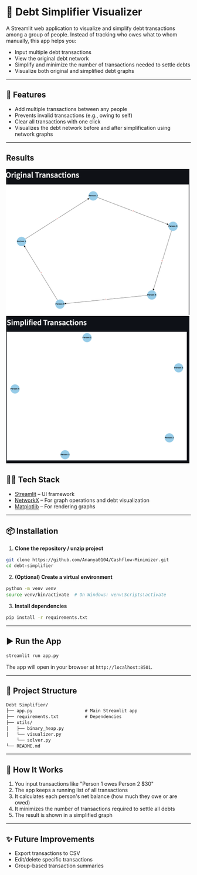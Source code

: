 # 💸 Debt Simplifier Visualizer

A Streamlit web application to visualize and simplify debt transactions among a group of people. Instead of tracking who owes what to whom manually, this app helps you:
- Input multiple debt transactions
- View the original debt network
- Simplify and minimize the number of transactions needed to settle debts
- Visualize both original and simplified debt graphs

---

## 🚀 Features

- Add multiple transactions between any people
- Prevents invalid transactions (e.g., owing to self)
- Clear all transactions with one click
- Visualizes the debt network before and after simplification using network graphs

---

## Results 
<img src="images/input.png" alt="Input Image" width="500">
<img src="images/output.png" alt="Input Image" width="500">

## 🧑‍💻 Tech Stack

- [Streamlit](https://streamlit.io/) – UI framework
- [NetworkX](https://networkx.org/) – For graph operations and debt visualization
- [Matplotlib](https://matplotlib.org/) – For rendering graphs

---

## 📦 Installation

1. **Clone the repository / unzip project**
```bash
git clone https://github.com/Ananya0104/Cashflow-Minimizer.git
cd debt-simplifier
```

2. **(Optional) Create a virtual environment**
```bash
python -m venv venv
source venv/bin/activate  # On Windows: venv\Scripts\activate
```

3. **Install dependencies**
```bash
pip install -r requirements.txt
```

---


## ▶️ Run the App

```bash
streamlit run app.py
```

The app will open in your browser at `http://localhost:8501`.

---

## 📁 Project Structure

```
Debt Simplifier/
├── app.py                    # Main Streamlit app
├── requirements.txt          # Dependencies
├── utils/
│   ├── binary_heap.py             
│   └── visualizer.py
    └── solver.py       
└── README.md                 
```

---

## 🧠 How It Works

1. You input transactions like "Person 1 owes Person 2 $30"
2. The app keeps a running list of all transactions
3. It calculates each person's net balance (how much they owe or are owed)
4. It minimizes the number of transactions required to settle all debts
5. The result is shown in a simplified graph

---

## ✨ Future Improvements

- Export transactions to CSV
- Edit/delete specific transactions
- Group-based transaction summaries
